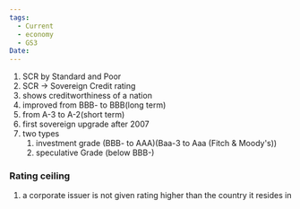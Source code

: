 ```yaml
---
tags:
  - Current
  - economy
  - GS3
Date:
---
```

1. SCR by Standard and Poor
2. SCR -> Sovereign Credit rating
3. shows creditworthiness of a nation
4. improved from BBB- to BBB(long term)
5. from A-3 to A-2(short term)
6. first sovereign upgrade after 2007
7. two types 
	1. investment grade (BBB- to AAA)(Baa-3 to Aaa (Fitch & Moody's))
	2. speculative Grade (below BBB-)

### Rating ceiling
1. a corporate issuer is not given rating higher than the country it resides in